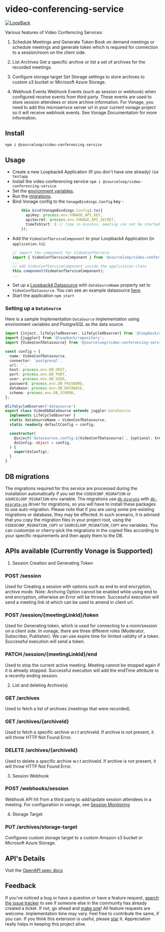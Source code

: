 # video-conferencing-service

[![LoopBack](https://github.com/strongloop/loopback-next/raw/master/docs/site/imgs/branding/Powered-by-LoopBack-Badge-(blue)-@2x.png)](http://loopback.io/)

Various features of Video Conferncing Services: 

1. Schedule Meetings and Generate Token
    Book on demand meetings or schedule meetings and generate token which is required for connection to a session/room on the client side.

2. List Archives 
    Get a specific archive or list a set of archives for the recorded meetings.

3. Configure storage target
    Set Storage settings to store archives to custom s3 bucket or Microsoft Azure Storage.

4. Webhook Events
    Webhook Events (such as session or webhook) when configured receive events from third party. These events are used to store session attendees or store archive information.
    For Vonage, you need to add this microserivce server url in your current vonage project 
    so it will receive webhook events. See Vonage Documentation for more information.

## Install 

```sh
npm i @sourceloop/video-conferencing-service
```

## Usage

 - Create a new Loopback4 Application (If you don't have one already)
  `lb4 testapp`
- Install the video conferencing service
`npm i @sourceloop/video-conferencing-service`
- Set the [environment variables](#environment-variables).
- Run the [migrations](#migrations).
- Bind Vonage config to the `VonageBindings.Config` key -
  ``` typescript
      this.bind(VonageBindings.Config).to({
        apiKey: process.env.VONAGE_API_KEY,
        apiSecret: process.env.VONAGE_API_SECRET,
        timeToStart: 0 // time in minutes, meeting can not be started 'timeToStart' minutes before the scheduled time
      });
  ```
- Add the `VideoConfServiceComponent` to your Loopback4 Application (in `application.ts`).
	``` typescript
  // import the component for VideoConfService
  import { VideoConfServiceComponent } from '@sourceloop/video-conferencing-service';
  ...
	// add VideoConfServiceComponent inside the application class
	this.component(VideoConfServiceComponent);
  ...
	```
- Set up a [Loopback4 Datasource](https://loopback.io/doc/en/lb4/DataSource.html) with `dataSourceName` property set to `VideoConfDatasource`. You can see an example datasource [here](#setting-up-a-datasource).
- Start the application
  `npm start`

### Setting up a `DataSource`

Here is a sample Implementation `DataSource` implementation using environment variables and PostgreSQL as the data source. 

```typescript
import {inject, lifeCycleObserver, LifeCycleObserver} from '@loopback/core';
import {juggler} from '@loopback/repository';
import {VideoConfDatasource} from '@sourceloop/video-conferencing-service';

const config = {
  name: VideoConfDatasource,
  connector: 'postgresql',
  url: '',
  host: process.env.DB_HOST,
  port: process.env.DB_PORT,
  user: process.env.DB_USER,
  password: process.env.DB_PASSWORD,
  database: process.env.DB_DATABASE,
  schema: process.env.DB_SCHEMA,
};

@lifeCycleObserver('datasource')
export class VideoDbDataSource extends juggler.DataSource
  implements LifeCycleObserver {
  static dataSourceName = VideoConfDatasource;
  static readonly defaultConfig = config;

  constructor(
    @inject(`datasources.config.${VideoConfDatasource}`, {optional: true})
    dsConfig: object = config,
  ) {
    super(dsConfig);
  }
}
```

## DB migrations

The migrations required for this service are processed during the installation automatically if you set the `VIDEOCONF_MIGRATION` or `SOURCELOOP_MIGRATION` env variable. The migrations use [`db-migrate`](https://www.npmjs.com/package/db-migrate) with [`db-migrate-pg`](https://www.npmjs.com/package/db-migrate-pg) driver for migrations, so you will have to install these packages to use auto-migration. Please note that if you are using some pre-existing migrations or database, they may be effected. In such scenario, it is advised that you copy the migration files in your project root, using the `VIDEOCONF_MIGRATION_COPY` or `SOURCELOOP_MIGRATION_COPY` env variables. You can customize or cherry-pick the migrations in the copied files according to your specific requirements and then apply them to the DB.

## APIs available (Currently Vonage is Supported) 

1. Session Creation and Generating Token

### POST /session
Used for Creating a session with options such as end to end encryption, archive mode.
Note: Archving Option cannot be enabled while using end to end encryption, otherwise an Error will be thrown.
Successful execution will send a meeting link id which can be used to amend in client url.

### POST /session/{meetingLinkId}/token
Used for Generating token, which is used for connecting to a room/session on a client side.
In vonage, there are three different roles (Moderator, Subscriber, Publisher).
We can use expire time for limited validity of a token.
Successful execution will send a token.

### PATCH /session/{meetingLinkId}/end
Used to stop the current active meeting. Meeting cannot be stopped again if it is already stopped.
Successful execution will add the endTime attribute to a recently ending session.

2. List and deleting Archive(s) 

### GET /archives
Used to fetch a list of archives (meetings that were recorded).

### GET /archives/{archiveId}
Used to fetch a specific archive w.r.t archiveId.
If archive is not present, it will throw HTTP Not Found Error.

### DELETE /archives/{archiveId}
Used to delete a specific archive w.r.t archiveId.
If archive is not present, it will throw HTTP Not Found Error.

3. Session Webhook

### POST /webhooks/session
Webhook API hit from a third party to add/update session attendees in a meeting.
For configuration in vonage, see [Session Monitoring](https://tokbox.com/developer/guides/session-monitoring/)


4. Storage Target

### PUT /archives/storage-target
Configures custom storage target to a custom Amazon s3 bucket or Microsoft Azure Storage.

## API's Details

Visit the [OpenAPI spec docs](./openapi.md)


## Feedback
If you've noticed a bug or have a question or have a feature request, [search the issue tracker](https://github.com/sourcefuse/loopback4-microservice-catalog/issues) to see if someone else in the community has already created a ticket.
If not, go ahead and [make one](https://github.com/sourcefuse/loopback4-microservice-catalog/issues/new/choose)!
All feature requests are welcome. Implementation time may vary. Feel free to contribute the same, if you can.
If you think this extension is useful, please [star](https://help.github.com/en/articles/about-stars) it. Appreciation really helps in keeping this project alive.

